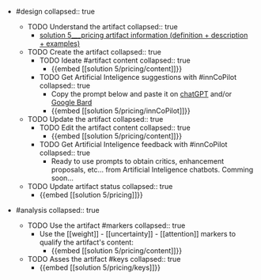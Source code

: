 
- #design
   collapsed:: true
  - TODO Understand the artifact
    collapsed:: true
    - [solution 5___pricing artifact information (definition + description + examples)](https://go.innbok.com/#/page/innBoK%2Fsolution-%28id%29%2Fpricing%2Finfo)
  - TODO Create the artifact
     collapsed:: true
    - TODO Ideate #artifact content
      collapsed:: true
      - {{embed [[solution 5/pricing/content]]}}
    - TODO Get Artificial Inteligence suggestions with #innCoPilot
      collapsed:: true
      - Copy the prompt below and paste it on [chatGPT](https://chat.openai.com) and/or [Google Bard](https://bard.google.com/chat)
      - {{embed [[solution 5/pricing/innCoPilot]]}}
  - TODO Update the artifact
    collapsed:: true
    - TODO Edit the artifact content
     collapsed:: true
      - {{embed [[solution 5/pricing/content]]}}
    - TODO Get Artificial Inteligence feedback with #innCoPilot
      collapsed:: true
      - Ready to use prompts to obtain critics, enhancement proposals, etc... from Artificial Inteligence chatbots. Comming soon...
  - TODO Update artifact status
    collapsed:: true
    - {{embed [[solution 5/pricing]]}}


- #analysis
  collapsed:: true
  - TODO Use the artifact #markers
    collapsed:: true
    - Use the [[weight]] - [[uncertainty]] - [[attention]] markers to qualify the artifact's content:
      - {{embed [[solution 5/pricing/content]]}}
  - TODO Asses the artifact #keys
    collapsed:: true
    - {{embed [[solution 5/pricing/keys]]}}








